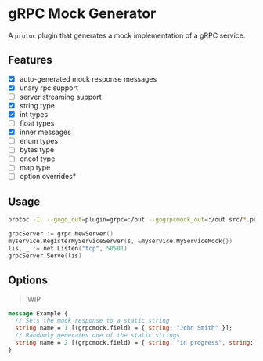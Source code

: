 # gRPC Mock Generator

A `protoc` plugin that generates a mock implementation of a gRPC service.

## Features

- [x] auto-generated mock response messages
- [x] unary rpc support
- [ ] server streaming support
- [x] string type
- [x] int types
- [ ] float types
- [x] inner messages
- [ ] enum types 
- [ ] bytes type
- [ ] oneof type
- [ ] map type
- [ ] option overrides*

## Usage

```bash
protoc -I. --gogo_out=plugin=grpc=:/out --gogrpcmock_out=:/out src/*.proto
```

```go
grpcServer := grpc.NewServer()
myservice.RegisterMyServiceServer(s, &myservice.MyServiceMock{})
lis, _ := net.Listen("tcp", 50501)
grpcServer.Serve(lis)
```

## Options

> WIP

```proto
message Example {
  // Sets the mock response to a static string
  string name = 1 [(grpcmock.field) = { string: "John Smith" }];
  // Randomly generates one of the static strings
  string name = 2 [(grpcmock.field) = { string: "in progress", string: "complete" }]
}
```
